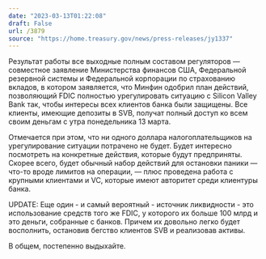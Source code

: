 ```yaml
---
date: "2023-03-13T01:22:08"
draft: False
url: /3879
source: "https://home.treasury.gov/news/press-releases/jy1337"
---
```


Результат работы все выходные полным составом регуляторов — совместное заявление Министерства финансов США, Федеральной резервной системы и Федеральной корпорации по страхованию вкладов, в котором заявляется, что Минфин одобрил план действий, позволяющий FDIC полностью урегулировать ситуацию с Silicon Valley Bank так, чтобы интересы всех клиентов банка были защищены. Все клиенты, имеющие депозиты в SVB, получат полный доступ ко всем своим деньгам с утра понедельника 13 марта. 

Отмечается при этом, что ни одного доллара налогоплательщиков на урегулирование ситуации потрачено не будет. Будет интересно посмотреть на конкретные действия, которые будут предприняты. Скорее всего, будет обычный набор действий для остановки паники — что-то вроде лимитов на операции, — плюс проведена работа с крупными клиентами и VC, которые имеют авторитет среди клиентуры банка. 

UPDATE: Еще один - и самый вероятный - источник ликвидности - это использование средств того же FDIC, у которого их больше 100 млрд и это деньги, собранные с банков. Причем их довольно легко будет восполнить, остановив бегство клиентов SVB и реализовав активы. 

В общем, постепенно выдыхайте.
